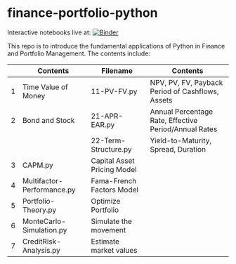 # finance-portfolio-python
Interactive notebooks live at: [![Binder](https://mybinder.org/badge_logo.svg)](https://mybinder.org/v2/gh/anhdanggit/portfolio-risk-finance.git/master?filepath=31-TimeSeries.ipynb)

This repo is to introduce the fundamental applications of Python in Finance and Portfolio Management. 
The contents include: 

|   | Contents                   | Filename     | Contents                                   | 
|---|----------------------------|--------------|--------------------------------------------------|
| 1 | Time Value of Money        | 11-PV-FV.py  | NPV, PV, FV, Payback Period of Cashflows, Assets |
| 2 | Bond and Stock             | 21-APR-EAR.py| Annual Percentage Rate, Effective Period/Annual Rates |
|  |                             | 22-Term-Structure.py| Yield-to-Maturity, Spread, Duration |
| 3 | CAPM.py                    | Capital Asset Pricing Model                      |
| 4 | Multifactor-Performance.py | Fama-French Factors Model                        |
| 5 | Portfolio-Theory.py        | Optimize Portfolio                               |
| 6 | MonteCarlo-Simulation.py   | Simulate the movement                            |
| 7 | CreditRisk-Analysis.py     | Estimate market values                           |
